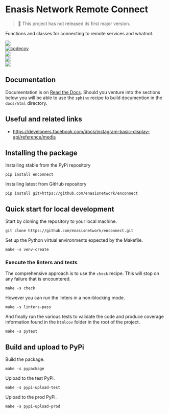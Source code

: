 # Enasis Network Remote Connect

> :children_crossing: This project has not released its first major version.

Functions and classes for connecting to remote services and whatnot.

[![](https://img.shields.io/github/actions/workflow/status/enasisnetwork/enconnect/build.yml?style=flat-square&label=GitHub%20actions)](https://github.com/enasisnetwork/enconnect/actions)<br>
[![codecov](https://img.shields.io/codecov/c/github/enasisnetwork/enconnect?token=7PGOXKJU0E&style=flat-square&logoColor=FFFFFF&label=Coverage)](https://codecov.io/gh/enasisnetwork/enconnect)<br>
[![](https://img.shields.io/readthedocs/enconnect?style=flat-square&label=Read%20the%20Docs)](https://enconnect.readthedocs.io)<br>
[![](https://img.shields.io/pypi/v/enconnect.svg?style=flat-square&label=PyPi%20version)](https://pypi.org/project/enconnect)<br>
[![](https://img.shields.io/pypi/dm/enconnect?style=flat-square&label=PyPi%20downloads)](https://pypi.org/project/enconnect)

## Documentation
Documentation is on [Read the Docs](https://enconnect.readthedocs.io).
Should you venture into the sections below you will be able to use the
`sphinx` recipe to build documention in the `docs/html` directory.

## Useful and related links
- https://developers.facebook.com/docs/instagram-basic-display-api/reference/media

## Installing the package
Installing stable from the PyPi repository
```
pip install enconnect
```
Installing latest from GitHub repository
```
pip install git+https://github.com/enasisnetwork/enconnect
```

## Quick start for local development
Start by cloning the repository to your local machine.
```
git clone https://github.com/enasisnetwork/enconnect.git
```
Set up the Python virtual environments expected by the Makefile.
```
make -s venv-create
```

### Execute the linters and tests
The comprehensive approach is to use the `check` recipe. This will stop on
any failure that is encountered.
```
make -s check
```
However you can run the linters in a non-blocking mode.
```
make -s linters-pass
```
And finally run the various tests to validate the code and produce coverage
information found in the `htmlcov` folder in the root of the project.
```
make -s pytest
```

## Build and upload to PyPi
Build the package.
```
make -s pypackage
```
Upload to the test PyPi.
```
make -s pypi-upload-test
```
Upload to the prod PyPi.
```
make -s pypi-upload-prod
```
